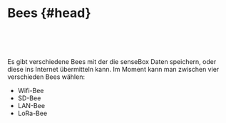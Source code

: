 # Bees {#head}
<div class="description"></div>

<div class="line">
    <br>
    <br>
    <br>
</div>

Es gibt verschiedene Bees mit der die senseBox Daten speichern, oder diese ins Internet übermitteln kann. Im Moment kann man zwischen vier verschieden Bees wählen: 

* Wifi-Bee
* SD-Bee 
* LAN-Bee
* LoRa-Bee
